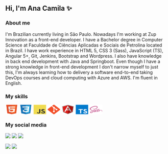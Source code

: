 ## Hi, I'm Ana Camila ✨

### About me
<p>I'm Brazilian currently living in São Paulo. Nowadays I'm working at Zup Innovation as a front-end developer. I have a Bachelor degree in Computer Science at Faculdade de Ciências Aplicadas e Sociais de Petrolina located in Brazil. I have work experience in HTML 5, CSS 3 (Sass), JavaScript (TS), Angular 5+, Git, Jenkins, Bootstrap and Wordpress. I also have knowledge in back end development with Java and Springboot. Even though I have a strong knowledge in front-end development I don't narrow myself to just this, I'm always learning how to delivery a software end-to-end taking DevOps courses and cloud computing with Azure and AWS. I'm fluent in English. </p>

### My skills
<div style="display: inline-block;">
  <img align="center" height="30" width="40" src="https://raw.githubusercontent.com/devicons/devicon/master/icons/html5/html5-original.svg"/>
  <img align="center" height="30" width="40" src="https://raw.githubusercontent.com/devicons/devicon/master/icons/css3/css3-original.svg"/>
  <img align="center" height="30" width="40" src="https://raw.githubusercontent.com/devicons/devicon/master/icons/javascript/javascript-original.svg"/>
  <img align="center" height="30" width="40" src="https://raw.githubusercontent.com/devicons/devicon/master/icons/git/git-original.svg"/>
  <img align="center" height="30" width="40" src="https://raw.githubusercontent.com/devicons/devicon/master/icons/angularjs/angularjs-original.svg"/>
  <!-- <img align="center" height="30" width="40" src="https://raw.githubusercontent.com/devicons/devicon/master/icons/react/react-original.svg"/> -->
  <img align="center" height="30" width="40" src="https://raw.githubusercontent.com/devicons/devicon/master/icons/typescript/typescript-original.svg"/>
  <img align="center" height="30" width="40" src="https://raw.githubusercontent.com/devicons/devicon/master/icons/sass/sass-original.svg"/>
  <!-- <img align="center" height="30" width="40" src="https://raw.githubusercontent.com/devicons/devicon/master/icons/java/java-original.svg"/>
  <img align="center" height="30" width="40" src="https://raw.githubusercontent.com/devicons/devicon/master/icons/spring/spring-original.svg"/> -->
</div>


### My social media

<a href="https://acamilass.dev/"><img src="https://img.shields.io/badge/-acamilass.dev-53A6BE?style=for-the-badge&logo=headspace&logoColor=white"/></a>
<a href="https://www.linkedin.com/in/acamilass/"><img src="https://img.shields.io/badge/LinkedIn-0077B5?style=for-the-badge&logo=linkedin&logoColor=white"/></a>
<a href="https://acamilass.medium.com/"><img src="https://img.shields.io/badge/Medium-12100E?style=for-the-badge&logo=medium&logoColor=white"/></a>

<div>
  <img height="180em" src="https://github-readme-stats.vercel.app/api?username=acamilass&theme=material-palenight&show_icons=true"/>
  <img height="180em" src="https://github-readme-stats.vercel.app/api/top-langs/?username=acamilass&layout=compact&theme=material-palenight&langs_count=6"/>
</div>




